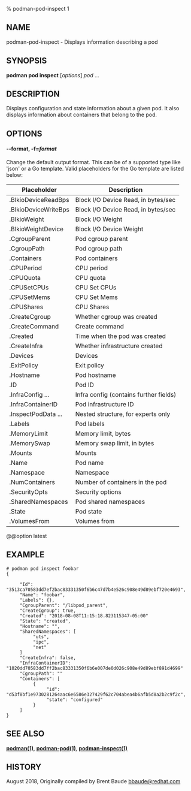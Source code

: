 % podman-pod-inspect 1

## NAME

podman\-pod\-inspect - Displays information describing a pod

## SYNOPSIS

**podman pod inspect** [*options*] _pod_ ...

## DESCRIPTION

Displays configuration and state information about a given pod. It also displays information about containers
that belong to the pod.

## OPTIONS

#### **--format**, **-f**=_format_

Change the default output format. This can be of a supported type like 'json'
or a Go template.
Valid placeholders for the Go template are listed below:

| **Placeholder**      | **Description**                        |
| -------------------- | -------------------------------------- |
| .BlkioDeviceReadBps  | Block I/O Device Read, in bytes/sec    |
| .BlkioDeviceWriteBps | Block I/O Device Read, in bytes/sec    |
| .BlkioWeight         | Block I/O Weight                       |
| .BlkioWeightDevice   | Block I/O Device Weight                |
| .CgroupParent        | Pod cgroup parent                      |
| .CgroupPath          | Pod cgroup path                        |
| .Containers          | Pod containers                         |
| .CPUPeriod           | CPU period                             |
| .CPUQuota            | CPU quota                              |
| .CPUSetCPUs          | CPU Set CPUs                           |
| .CPUSetMems          | CPU Set Mems                           |
| .CPUShares           | CPU Shares                             |
| .CreateCgroup        | Whether cgroup was created             |
| .CreateCommand       | Create command                         |
| .Created             | Time when the pod was created          |
| .CreateInfra         | Whether infrastructure created         |
| .Devices             | Devices                                |
| .ExitPolicy          | Exit policy                            |
| .Hostname            | Pod hostname                           |
| .ID                  | Pod ID                                 |
| .InfraConfig ...     | Infra config (contains further fields) |
| .InfraContainerID    | Pod infrastructure ID                  |
| .InspectPodData ...  | Nested structure, for experts only     |
| .Labels              | Pod labels                             |
| .MemoryLimit         | Memory limit, bytes                    |
| .MemorySwap          | Memory swap limit, in bytes            |
| .Mounts              | Mounts                                 |
| .Name                | Pod name                               |
| .Namespace           | Namespace                              |
| .NumContainers       | Number of containers in the pod        |
| .SecurityOpts        | Security options                       |
| .SharedNamespaces    | Pod shared namespaces                  |
| .State               | Pod state                              |
| .VolumesFrom         | Volumes from                           |

@@option latest

## EXAMPLE

```
# podman pod inspect foobar
{

     "Id": "3513ca70583dd7ef2bac83331350f6b6c47d7b4e526c908e49d89ebf720e4693",
     "Name": "foobar",
     "Labels": {},
     "CgroupParent": "/libpod_parent",
     "CreateCgroup": true,
     "Created": "2018-08-08T11:15:18.823115347-05:00"
     "State": "created",
     "Hostname": "",
     "SharedNamespaces": [
          "uts",
          "ipc",
          "net"
     ]
     "CreateInfra": false,
     "InfraContainerID": "1020dd70583dd7ff2bac83331350f6b6e007de0d026c908e49d89ebf891d4699"
     "CgroupPath": ""
     "Containers": [
          {
               "id": "d53f8bf1e9730281264aac6e6586e327429f62c704abea4b6afb5d8a2b2c9f2c",
               "state": "configured"
          }
     ]
}
```

## SEE ALSO

**[podman(1)](commands/podman.md)**, **[podman-pod(1)](commands/podman-pod/podman-pod.md)**, **[podman-inspect(1)](commands/podman-inspect.md)**

## HISTORY

August 2018, Originally compiled by Brent Baude <bbaude@redhat.com>
